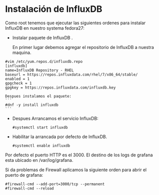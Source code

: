 # Instalación de InfluxDB

Como root tenemos que ejecutar las siguientes ordenes para instalar InfluxDB
en nuestro systema fedora27:

* Instalar paquete de  InfluxDB .

	En primer lugar debemos agregar el repositorio de InfluxDB a nuestra maquina.
```
#vim /etc/yum.repos.d/influxdb.repo
[influxdb]
name=InfluxDB Repository - RHEL 
baseurl = https://repos.influxdata.com/rhel/7/x86_64/stable/
enabled = 1
gpgcheck = 1
gpgkey = https://repos.influxdata.com/influxdb.key
```
	Despues instalamos el paquete:
	```
	#dnf -y install influxdb
	```
* Despues Arrancamos el servicio InfluxDB:
	```
	#systemctl start influxdb
	```
* Habilitar la arrancada por defecto de InfluxDB.
	```
	#systemctl enable influxdb
	```

Por defecto el puerto HTTP es el 3000.
El destino de los logs de grafana esta ubicado en /var/log/grafana.

Si da problemas de Firewall aplicamos la siguiente orden para
abrir el puerto de grafana:

```
#firewall-cmd --add-port=3000/tcp --permanent
#firewall-cmd --reload
```
